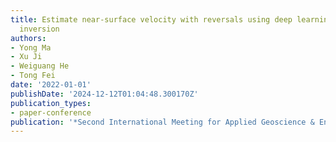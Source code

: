 ```yaml
---
title: Estimate near-surface velocity with reversals using deep learning and full-waveform
  inversion
authors:
- Yong Ma
- Xu Ji
- Weiguang He
- Tong Fei
date: '2022-01-01'
publishDate: '2024-12-12T01:04:48.300170Z'
publication_types:
- paper-conference
publication: '*Second International Meeting for Applied Geoscience & Energy*'
---
```

